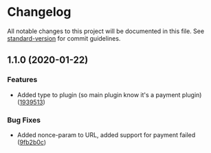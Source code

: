 # Changelog

All notable changes to this project will be documented in this file. See [standard-version](https://github.com/conventional-changelog/standard-version) for commit guidelines.

## 1.1.0 (2020-01-22)


### Features

* Added type to plugin (so main plugin know it's a payment plugin) ([1939513](https://github.com/MultinetInteractive/eduadmin-nets-easy-integration/commit/1939513ae12791d8128e6845f075b9ccbebe13f0))


### Bug Fixes

* Added nonce-param to URL, added support for payment failed ([9fb2b0c](https://github.com/MultinetInteractive/eduadmin-nets-easy-integration/commit/9fb2b0ceb9b3130b664dfafcdcc787f22af75210))
